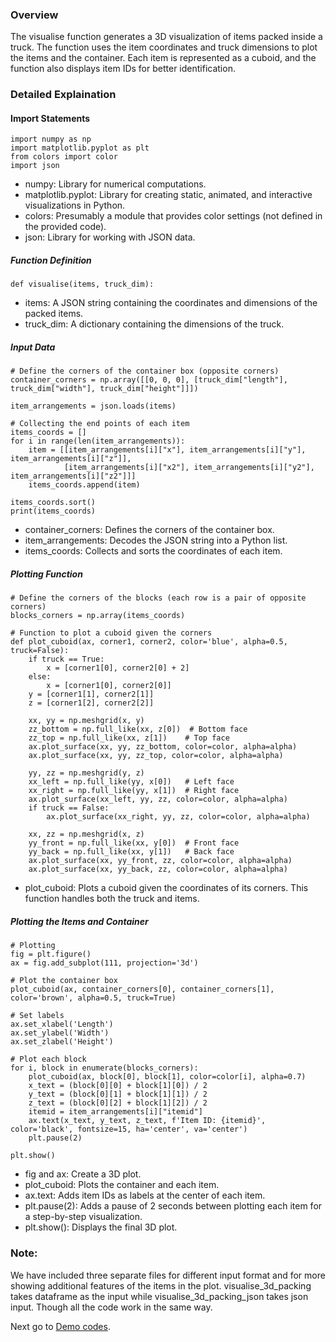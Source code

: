 ### Overview
The visualise function generates a 3D visualization of items packed inside a truck. The function uses the item coordinates and truck dimensions to plot the items and the container. Each item is represented as a cuboid, and the function also displays item IDs for better identification.

### Detailed Explaination
#### Import Statements
```
import numpy as np
import matplotlib.pyplot as plt
from colors import color
import json
```
* numpy: Library for numerical computations.
* matplotlib.pyplot: Library for creating static, animated, and interactive visualizations in Python.
* colors: Presumably a module that provides color settings (not defined in the provided code).
* json: Library for working with JSON data.
##### Function Definition
```
def visualise(items, truck_dim):
```
* items: A JSON string containing the coordinates and dimensions of the packed items.
* truck_dim: A dictionary containing the dimensions of the truck.
##### Input Data
```
# Define the corners of the container box (opposite corners)
container_corners = np.array([[0, 0, 0], [truck_dim["length"], truck_dim["width"], truck_dim["height"]]])

item_arrangements = json.loads(items)

# Collecting the end points of each item
items_coords = []
for i in range(len(item_arrangements)):
    item = [[item_arrangements[i]["x"], item_arrangements[i]["y"], item_arrangements[i]["z"]],
            [item_arrangements[i]["x2"], item_arrangements[i]["y2"], item_arrangements[i]["z2"]]]
    items_coords.append(item)

items_coords.sort()
print(items_coords)
```
* container_corners: Defines the corners of the container box.
* item_arrangements: Decodes the JSON string into a Python list.
* items_coords: Collects and sorts the coordinates of each item.
##### Plotting Function
```
# Define the corners of the blocks (each row is a pair of opposite corners)
blocks_corners = np.array(items_coords)

# Function to plot a cuboid given the corners
def plot_cuboid(ax, corner1, corner2, color='blue', alpha=0.5, truck=False):
    if truck == True:
        x = [corner1[0], corner2[0] + 2]
    else:
        x = [corner1[0], corner2[0]]
    y = [corner1[1], corner2[1]]
    z = [corner1[2], corner2[2]]

    xx, yy = np.meshgrid(x, y)
    zz_bottom = np.full_like(xx, z[0])  # Bottom face
    zz_top = np.full_like(xx, z[1])    # Top face
    ax.plot_surface(xx, yy, zz_bottom, color=color, alpha=alpha)
    ax.plot_surface(xx, yy, zz_top, color=color, alpha=alpha)

    yy, zz = np.meshgrid(y, z)
    xx_left = np.full_like(yy, x[0])   # Left face
    xx_right = np.full_like(yy, x[1])  # Right face
    ax.plot_surface(xx_left, yy, zz, color=color, alpha=alpha)
    if truck == False:
        ax.plot_surface(xx_right, yy, zz, color=color, alpha=alpha)

    xx, zz = np.meshgrid(x, z)
    yy_front = np.full_like(xx, y[0])  # Front face
    yy_back = np.full_like(xx, y[1])   # Back face
    ax.plot_surface(xx, yy_front, zz, color=color, alpha=alpha)
    ax.plot_surface(xx, yy_back, zz, color=color, alpha=alpha)
```
* plot_cuboid: Plots a cuboid given the coordinates of its corners. This function handles both the truck and items.
##### Plotting the Items and Container
```
# Plotting
fig = plt.figure()
ax = fig.add_subplot(111, projection='3d')

# Plot the container box
plot_cuboid(ax, container_corners[0], container_corners[1], color='brown', alpha=0.5, truck=True)

# Set labels
ax.set_xlabel('Length')
ax.set_ylabel('Width')
ax.set_zlabel('Height')

# Plot each block
for i, block in enumerate(blocks_corners):
    plot_cuboid(ax, block[0], block[1], color=color[i], alpha=0.7)
    x_text = (block[0][0] + block[1][0]) / 2
    y_text = (block[0][1] + block[1][1]) / 2
    z_text = (block[0][2] + block[1][2]) / 2
    itemid = item_arrangements[i]["itemid"]
    ax.text(x_text, y_text, z_text, f'Item ID: {itemid}', color='black', fontsize=15, ha='center', va='center')
    plt.pause(2)

plt.show()
```
* fig and ax: Create a 3D plot.
* plot_cuboid: Plots the container and each item.
* ax.text: Adds item IDs as labels at the center of each item.
* plt.pause(2): Adds a pause of 2 seconds between plotting each item for a step-by-step visualization.
* plt.show(): Displays the final 3D plot.

### Note:
We have included three separate files for different input format and for more showing additional features of the items in the plot. visualise_3d_packing takes dataframe as the input while visualise_3d_packing_json takes json input. Though all the code work in the same way.

Next go to [Demo codes](https://github.com/codechiefVignesh/bin_packing_iitm/blob/main/Documentation/document4.md).
